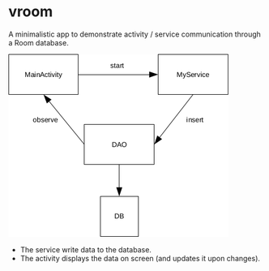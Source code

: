 # vroom
A minimalistic app to demonstrate activity / service communication through a Room database.

![General design](/doc/design.png)

* The service write data to the database.
* The activity displays the data on screen (and updates it upon changes).
